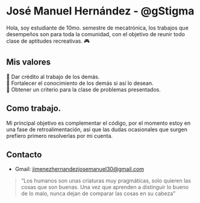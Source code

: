 # José Manuel Hernández - @gStigma
Hola, soy estudiante de 10mo. semestre de mecatrónica, los trabajos que desempeños son para toda la comunidad, con el objetivo de reunir todo clase de aptitudes recreativas. 🎮 
## Mis valores
🦾 Dar crédito al trabajo de los demás.\
🦾 Fortalecer el conocimiento de los demás si así lo desean.\
🦾 Obtener un criterio para la clase de problemas presentados.
## Como trabajo.
Mi principal objetivo es complementar el código, por el momento estoy en una fase de retroalimentación, así que las dudas ocasionales que surgen prefiero primero resolverlas por mi cuenta.
## Contacto
* Gmail: jimenezhernandezjosemanuel30@gmail.com
> “Los humanos son unas criaturas muy pragmáticas, solo quieren las cosas que son buenas. Una vez que aprenden a distinguir lo bueno de lo malo, nunca dejan de comparar las cosas en su cabeza”
